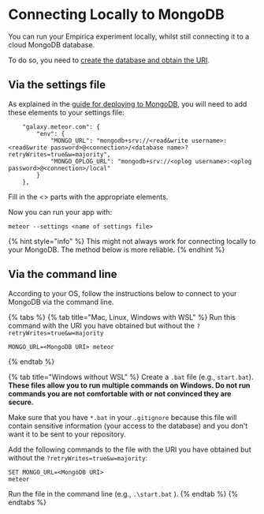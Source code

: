 # Connecting Locally to MongoDB

You can run your Empirica experiment locally, whilst still connecting it to a cloud MongoDB database.

To do so, you need to [create the database and obtain the URI](../deploying-my-experiment/database.md).

## Via the settings file

As explained in the [guide for deploying to MongoDB](../deploying-my-experiment/database.md#how-do-i-connect-my-app-to-mongodb-atlas), you will need to add these elements to your settings file:

```text
    "galaxy.meteor.com": {
        "env": {
            "MONGO_URL": "mongodb+srv://<read&write username>:<read&write password>@<connection>/<database name>?retryWrites=true&w=majority",
            "MONGO_OPLOG_URL": "mongodb+srv://<oplog username>:<oplog password>@<connection>/local"
        }
    },
```

Fill in the &lt;&gt; parts with the appropriate elements.

Now you can run your app with:

```text
meteor --settings <name of settings file>
```

{% hint style="info" %}
This might not always work for connecting locally to your MongoDB. The method below is more reliable.
{% endhint %}

## Via the command line

According to your OS, follow the instructions below to connect to your MongoDB via the command line.

{% tabs %}
{% tab title="Mac, Linux, Windows with WSL" %}
Run this command with the URI you have obtained but without the `?retryWrites=true&w=majority`

```text
MONGO_URL=<MongoDB URI> meteor
```
{% endtab %}

{% tab title="Windows without WSL" %}
Create a `.bat` file \(e.g., `start.bat`\). **These files allow you to run multiple commands on Windows. Do not run commands you are not comfortable with or not convinced they are secure.**

Make sure that you have `*.bat` in your `.gitignore` because this file will contain sensitive information \(your access to the database\) and you don't want it to be sent to your repository.  
  
Add the following commands to the file with the URI you have obtained but without the `?retryWrites=true&w=majority`:

```text
SET MONGO_URL=<MongoDB URI>
meteor
```

Run the file in the command line \(e.g., `.\start.bat` \).
{% endtab %}
{% endtabs %}

